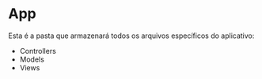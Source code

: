 # App

Esta é a pasta que armazenará todos os arquivos específicos do aplicativo:
- Controllers
- Models
- Views
